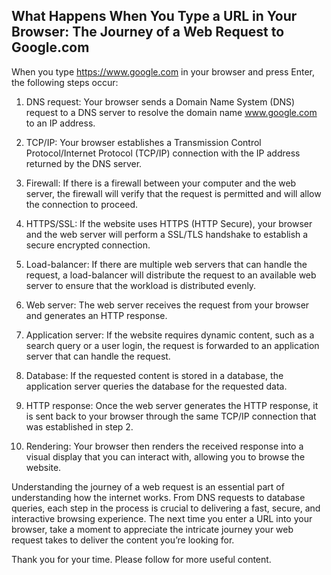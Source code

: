 ## What Happens When You Type a URL in Your Browser: The Journey of a Web Request to Google.com

When you type https://www.google.com in your browser and press Enter, the following steps occur:

1. DNS request: Your browser sends a Domain Name System (DNS) request to a DNS server to resolve the domain name www.google.com to an IP address.

2. TCP/IP: Your browser establishes a Transmission Control Protocol/Internet Protocol (TCP/IP) connection with the IP address returned by the DNS server.

3. Firewall: If there is a firewall between your computer and the web server, the firewall will verify that the request is permitted and will allow the connection to proceed.

4. HTTPS/SSL: If the website uses HTTPS (HTTP Secure), your browser and the web server will perform a SSL/TLS handshake to establish a secure encrypted connection.

5. Load-balancer: If there are multiple web servers that can handle the request, a load-balancer will distribute the request to an available web server to ensure that the workload is distributed evenly.

6. Web server: The web server receives the request from your browser and generates an HTTP response.

7. Application server: If the website requires dynamic content, such as a search query or a user login, the request is forwarded to an application server that can handle the request.

8. Database: If the requested content is stored in a database, the application server queries the database for the requested data.

9. HTTP response: Once the web server generates the HTTP response, it is sent back to your browser through the same TCP/IP connection that was established in step 2.

10. Rendering: Your browser then renders the received response into a visual display that you can interact with, allowing you to browse the website.

Understanding the journey of a web request is an essential part of understanding how the internet works. From DNS requests to database queries, each step in the process is crucial to delivering a fast, secure, and interactive browsing experience. The next time you enter a URL into your browser, take a moment to appreciate the intricate journey your web request takes to deliver the content you’re looking for.

Thank you for your time. Please follow for more useful content.